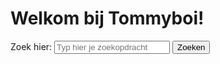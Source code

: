 <!DOCTYPE html>
<html>
<head>
    <title>Tommyboi Zoekmachine</title>
</head>
<body>
    <h1>Welkom bij Tommyboi!</h1>
    <form action="https://www.google.com/search" method="get">
        <label for="query">Zoek hier:</label>
        <input type="text" id="query" name="q" placeholder="Typ hier je zoekopdracht">
        <button type="submit">Zoeken</button>
    </form>
</body>
</html>
